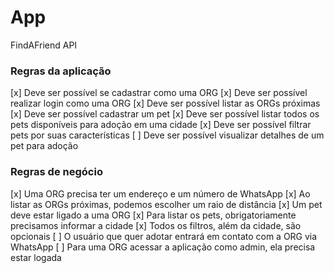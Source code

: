 # App

FindAFriend API

### Regras da aplicação

[x] Deve ser possível se cadastrar como uma ORG
[x] Deve ser possível realizar login como uma ORG
[x] Deve ser possível listar as ORGs próximas
[x] Deve ser possível cadastrar um pet
[x] Deve ser possível listar todos os pets disponíveis para adoção em uma cidade
[x] Deve ser possível filtrar pets por suas características
[ ] Deve ser possível visualizar detalhes de um pet para adoção

### Regras de negócio

[x] Uma ORG precisa ter um endereço e um número de WhatsApp
[x] Ao listar as ORGs próximas, podemos escolher um raio de distância
[x] Um pet deve estar ligado a uma ORG
[x] Para listar os pets, obrigatoriamente precisamos informar a cidade
[x] Todos os filtros, além da cidade, são opcionais
[ ] O usuário que quer adotar entrará em contato com a ORG via WhatsApp
[ ] Para uma ORG acessar a aplicação como admin, ela precisa estar logada